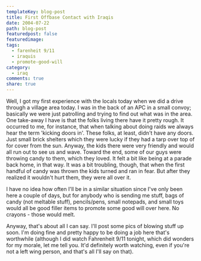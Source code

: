 ```yaml
---
templateKey: blog-post
title: First Offbase Contact with Iraqis
date: 2004-07-22
path: blog-post
featuredpost: false
featuredimage:
tags:
  - farenheit 9/11
  - iraquis
  - promote-good-will
category:
  - iraq
comments: true
share: true
---
```


Well, I got my first experience with the locals today when we did a drive through a village area today. I was in the back of an APC in a small convoy; basically we were just patrolling and trying to find out what was in the area. One take-away I have is that the folks living there have it pretty rough. It occurred to me, for instance, that when talking about doing raids we always hear the term 'kicking doors in'. These folks, at least, didn't have any doors. Just small brick shelters which they were lucky if they had a tarp over top of for cover from the sun. Anyway, the kids there were very friendly and would all run out to see us and wave. Toward the end, some of our guys were throwing candy to them, which they loved. It felt a bit like being at a parade back home, in that way. It was a bit troubling, though, that when the first handful of candy was thrown the kids turned and ran in fear. But after they realized it wouldn't hurt them, they were all over it.

I have no idea how often I'll be in a similar situation since I've only been here a couple of days, but for anybody who is sending me stuff, bags of candy (not meltable stuff), pencils/pens, small notepads, and small toys would all be good filler items to promote some good will over here. No crayons - those would melt.

Anyway, that's about all I can say. I'll post some pics of blowing stuff up soon. I'm doing fine and pretty happy to be doing a job here that's worthwhile (although I did watch Fahrenheit 9/11 tonight, which did wonders for my morale, let me tell you. It'd definitely worth watching, even if you're not a left wing person, and that's all I'll say on that).
